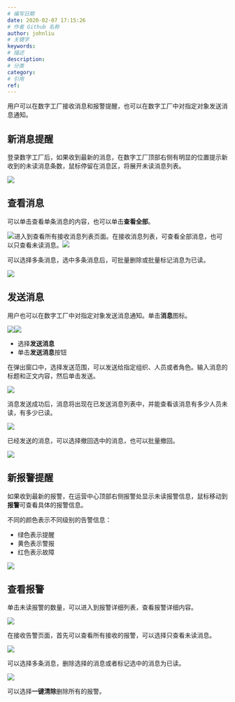 ```yaml
---
# 编写日期
date: 2020-02-07 17:15:26
# 作者 Github 名称
author: johnliu
# 关键字
keywords:
# 描述
description:
# 分类
category: 
# 引用
ref:
---
```


用户可以在数字工厂接收消息和报警提醒，也可以在数字工厂中对指定对象发送消息通知。

## 新消息提醒

登录数字工厂后，如果收到最新的消息，在数字工厂顶部右侧有明显的位置提示新收到的未读消息条数，鼠标停留在消息区，将展开未读消息列表。

![](https://static-aliyun-doc.oss-cn-hangzhou.aliyuncs.com/assets/img/zh-CN/2042671951/p53166.png)

## 查看消息

可以单击查看单条消息的内容，也可以单击**查看全部**。

![](https://static-aliyun-doc.oss-cn-hangzhou.aliyuncs.com/assets/img/zh-CN/3042671951/p74919.png)进入到查看所有接收消息列表页面。在接收消息列表，可查看全部消息，也可以只查看未读消息。![](https://static-aliyun-doc.oss-cn-hangzhou.aliyuncs.com/assets/img/zh-CN/3042671951/p53168.png)

可以选择多条消息，选中多条消息后，可批量删除或批量标记消息为已读。

![](https://static-aliyun-doc.oss-cn-hangzhou.aliyuncs.com/assets/img/zh-CN/3042671951/p53169.png)

## 发送消息

用户也可以在数字工厂中对指定对象发送消息通知。单击**消息**图标。

![](https://static-aliyun-doc.oss-cn-hangzhou.aliyuncs.com/assets/img/zh-CN/3042671951/p74920.png)![](https://static-aliyun-doc.oss-cn-hangzhou.aliyuncs.com/assets/img/zh-CN/3042671951/p53172.png)

+   选择**发送消息**
+   单击**发送消息**按钮

在弹出窗口中，选择发送范围，可以发送给指定组织、人员或者角色。输入消息的标题和正文内容，然后单击发送。

![](https://static-aliyun-doc.oss-cn-hangzhou.aliyuncs.com/assets/img/zh-CN/4042671951/p53173.png)

消息发送成功后，消息将出现在已发送消息列表中，并能查看该消息有多少人员未读，有多少已读。

![](https://static-aliyun-doc.oss-cn-hangzhou.aliyuncs.com/assets/img/zh-CN/4042671951/p53175.png)

已经发送的消息，可以选择撤回选中的消息，也可以批量撤回。

![](https://static-aliyun-doc.oss-cn-hangzhou.aliyuncs.com/assets/img/zh-CN/4042671951/p53176.png)

## 新报警提醒

如果收到最新的报警，在运营中心顶部右侧报警处显示未读报警信息，鼠标移动到**报警**可查看具体的报警信息。

不同的颜色表示不同级别的告警信息：

+   绿色表示提醒
+   黄色表示警报
+   红色表示故障

![](https://static-aliyun-doc.oss-cn-hangzhou.aliyuncs.com/assets/img/zh-CN/4042671951/p74916.png)

## 查看报警

单击未读报警的数量，可以进入到报警详细列表，查看报警详细内容。

![](https://static-aliyun-doc.oss-cn-hangzhou.aliyuncs.com/assets/img/zh-CN/4042671951/p74917.png)

在接收告警页面，首先可以查看所有接收的报警，可以选择只查看未读消息。

![](https://static-aliyun-doc.oss-cn-hangzhou.aliyuncs.com/assets/img/zh-CN/5042671951/p53170.png)

可以选择多条消息，删除选择的消息或者标记选中的消息为已读。

![](https://static-aliyun-doc.oss-cn-hangzhou.aliyuncs.com/assets/img/zh-CN/5042671951/p53171.png)

可以选择**一键清除**删除所有的报警。